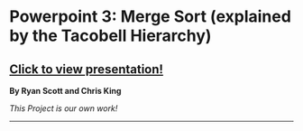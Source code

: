 # Powerpoint 3: Merge Sort (explained by the Tacobell Hierarchy)
## [Click to view presentation!](https://github.com/AsePlayer/Algorithms-and-Data-Structures/blob/main/Slideshow%203%20-%20Merge%20Sort/Merge%20Sort.pdf)
**By Ryan Scott and Chris King**

*This Project is our own work!*


----
